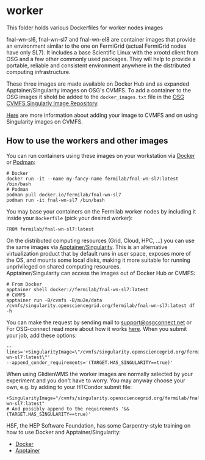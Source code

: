 # worker

This folder holds various Dockerfiles for worker nodes images

fnal-wn-sl6, fnal-wn-sl7 and fnal-wn-el8 are container images that provide an environment similar to the one on FermiGrid (actual FermiGrid nodes have only SL7).
It includes a base Scientific Linux with the xrootd client from OSG and a few other commonly used packages.
They will help to provide a portable, reliable and consistent environment anywhere in the distributed computing infrastructure.

These three images are made available on Docker Hub and as expanded Apptainer/Singularity images on OSG's CVMFS.
To add a container to the OSG images it shold be added to the `docker_images.txt` file in the [OSG CVMFS Singularly Image Repository](https://github.com/opensciencegrid/cvmfs-singularity-sync). 

[Here](https://support.opensciencegrid.org/support/solutions/articles/12000024676-docker-and-singularity-containers) are more information about adding your image to CVMFS and on using Singularity images on CVMFS.


## How to use the workers and other images

You can run containers using these images on your workstation via [Docker](https://www.docker.com/) or [Podman](https://podman.io/):
```shell
# Docker
docker run -it --name my-fancy-name fermilab/fnal-wn-sl7:latest /bin/bash
# Podman
podman pull docker.io/fermilab/fnal-wn-sl7
podman run -it fnal-wn-sl7 /bin/bash
```

You may base your containers on the Fermilab worker nodes by including it inside your `Dockerfile` (pick your desired worker):
```
FROM fermilab/fnal-wn-sl7:latest
```

On the distributed computing resources (Grid, Cloud, HPC, ...) you can use the same images via [Apptainer/Singularity](https://apptainer.org/). This is an alternative virtualization product that by default runs in user space, exposes more of the OS, and mounts some local disks, making it more suitable for running unprivileged on shared computing resources.  
Apptainer/Singularity can access the images out of Docker Hub or CVMFS:
```shell
# From Docker
apptainer shell docker://fermilab/fnal-wn-sl7:latest
# CVMFS
apptainer run -B/cvmfs -B/mu2e/data /cvmfs/singularity.opensciencegrid.org/fermilab/fnal-wn-sl7:latest df -h
```

You can make the request by sending mail to support@osgconnect.net or
For OSG-connect read more about how it works [here](https://support.opensciencegrid.org/support/solutions/articles/12000024676-docker-and-singularity-containers). When you submit your job, add these options:
```shell
--lines='+SingularityImage=\"/cvmfs/singularity.opensciencegrid.org/fermilab/fnal-wn-sl7:latest\"'
--append_condor_requirements='(TARGET.HAS_SINGULARITY==true)'
```

When using GlidienWMS the worker images are normally selected by your experiment and you don't have to worry. You may anyway choose your own, e.g. by adding to your HTCondor submit file:
```
+SingularityImage="/cvmfs/singularity.opensciencegrid.org/fermilab/fnal-wn-sl7:latest"
# And possibly append to the requirements '&& (TARGET.HAS_SINGULARITY==true)'
```

HSF, the HEP Software Foundation, has some Carpentry-style training on how to use Docker and Apptainer/Singularity:
- [Docker](https://hsf-training.github.io/hsf-training-docker/)
- [Apptainer](https://hsf-training.github.io/hsf-training-singularity-webpage/)
